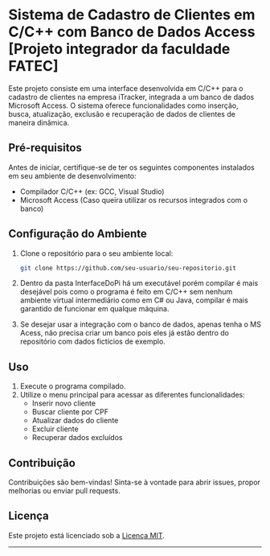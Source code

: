 # Sistema de Cadastro de Clientes em C/C++ com Banco de Dados Access [Projeto integrador da faculdade FATEC]

Este projeto consiste em uma interface desenvolvida em C/C++ para o cadastro de clientes na empresa iTracker, integrada a um banco de dados Microsoft Access. O sistema oferece funcionalidades como inserção, busca, atualização, exclusão e recuperação de dados de clientes de maneira dinâmica.

## Pré-requisitos

Antes de iniciar, certifique-se de ter os seguintes componentes instalados em seu ambiente de desenvolvimento:

- Compilador C/C++ (ex: GCC, Visual Studio)
- Microsoft Access (Caso queira utilizar os recursos integrados com o banco)

## Configuração do Ambiente

1. Clone o repositório para o seu ambiente local:

    ```bash
    git clone https://github.com/seu-usuario/seu-repositorio.git
    ```

2. Dentro da pasta InterfaceDoPi há um executável porém compilar é mais desejável pois como o programa é feito em C/C++ sem nenhum ambiente virtual intermediário como em C# ou Java, compilar é mais garantido de funcionar em qualque máquina.

3. Se desejar usar a integração com o banco de dados, apenas tenha o MS Acess, não precisa criar um banco pois eles já estão dentro do repositório com dados fictícios de exemplo.

## Uso

1. Execute o programa compilado.
2. Utilize o menu principal para acessar as diferentes funcionalidades:
   - Inserir novo cliente
   - Buscar cliente por CPF
   - Atualizar dados do cliente
   - Excluir cliente
   - Recuperar dados excluídos

## Contribuição

Contribuições são bem-vindas! Sinta-se à vontade para abrir issues, propor melhorias ou enviar pull requests.

## Licença

Este projeto está licenciado sob a [Licença MIT](LICENSE).

---


